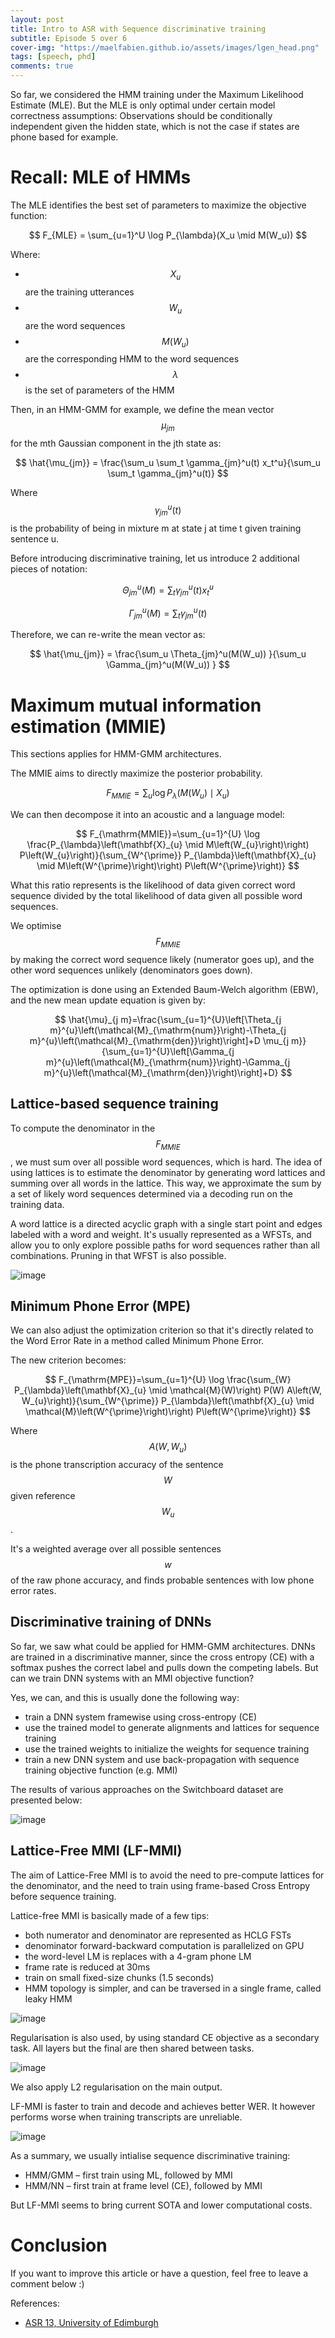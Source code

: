```yaml
---
layout: post
title: Intro to ASR with Sequence discriminative training
subtitle: Episode 5 over 6
cover-img: "https://maelfabien.github.io/assets/images/lgen_head.png"
tags: [speech, phd]
comments: true
---
```


<script type="text/javascript" async
src="https://cdn.mathjax.org/mathjax/latest/MathJax.js?config=TeX-MML-AM_CHTML">
</script>

So far, we considered the HMM training under the Maximum Likelihood Estimate (MLE). But the MLE is only optimal under certain model correctness assumptions: Observations should be conditionally independent given the hidden state, which is not the case if states are phone based for example.

# Recall: MLE of HMMs

The MLE identifies the best set of parameters to maximize the objective function:

$$ F_{MLE} = \sum_{u=1}^U \log P_{\lambda}(X_u \mid M(W_u)) $$

Where:
- $$ X_u $$ are the training utterances
- $$ W_u $$ are the word sequences
- $$ M(W_u) $$ are the corresponding HMM to the word sequences
- $$ \lambda $$ is the set of parameters of the HMM

Then, in an HMM-GMM for example, we define the mean vector $$ \mu_{jm} $$ for the mth Gaussian component in the jth state as:

$$ \hat{\mu_{jm}} = \frac{\sum_u \sum_t \gamma_{jm}^u(t) x_t^u}{\sum_u \sum_t \gamma_{jm}^u(t)} $$

Where $$ \gamma_{jm}^u(t) $$ is the probability of being in mixture m at state j at time t given training sentence u.

Before introducing discriminative training, let us introduce 2 additional pieces of notation:

$$ \Theta_{jm}^u(M) = \sum_t \gamma_{jm}^u(t) x_t^u $$

$$ \Gamma_{jm}^u(M) = \sum_t \gamma_{jm}^u(t) $$

Therefore, we can re-write the mean vector as:

$$ \hat{\mu_{jm}} = \frac{\sum_u \Theta_{jm}^u(M(W_u)) }{\sum_u \Gamma_{jm}^u(M(W_u)) } $$

# Maximum mutual information estimation (MMIE)

This sections applies for HMM-GMM architectures.

The MMIE aims to directly maximize the posterior probability.

$$ F_{MMIE} = \sum_u \log P_{\lambda}(M(W_u) \mid X_u) $$

We can then decompose it into an acoustic and a language model:

$$ F_{\mathrm{MMIE}}=\sum_{u=1}^{U} \log \frac{P_{\lambda}\left(\mathbf{X}_{u} \mid M\left(W_{u}\right)\right) P\left(W_{u}\right)}{\sum_{W^{\prime}} P_{\lambda}\left(\mathbf{X}_{u} \mid M\left(W^{\prime}\right)\right) P\left(W^{\prime}\right)} $$

What this ratio represents is the likelihood of data given correct word sequence divided by the total likelihood of data given all possible word sequences.

We optimise $$ F_{MMIE} $$ by making the correct word sequence likely (numerator goes up), and the other word sequences unlikely (denominators goes down).

The optimization is done using an Extended Baum-Welch algorithm (EBW), and the new mean update equation is given by:

$$ \hat{\mu}_{j m}=\frac{\sum_{u=1}^{U}\left[\Theta_{j m}^{u}\left(\mathcal{M}_{\mathrm{num}}\right)-\Theta_{j m}^{u}\left(\mathcal{M}_{\mathrm{den}}\right)\right]+D \mu_{j m}}{\sum_{u=1}^{U}\left[\Gamma_{j m}^{u}\left(\mathcal{M}_{\mathrm{num}}\right)-\Gamma_{j m}^{u}\left(\mathcal{M}_{\mathrm{den}}\right)\right]+D} $$

## Lattice-based sequence training

To compute the denominator in the $$ F_{MMIE} $$, we must sum over all possible word sequences, which is hard. The idea of using lattices is to estimate the denominator by generating word lattices and summing over all words in the lattice. This way, we approximate the sum by a set of likely word sequences determined via a decoding run on the training data.

A word lattice is a directed acyclic graph with a single start point and edges labeled with a word and weight. It's usually represented as a WFSTs, and allow you to only explore possible paths for word sequences rather than all combinations. Pruning in that WFST is also possible.

![image](https://maelfabien.github.io/assets/images/asr_59.png)

## Minimum Phone Error (MPE)

We can also adjust the optimization criterion so that it's directly related to the Word Error Rate in a method called Minimum Phone Error.

The new criterion becomes:

$$ F_{\mathrm{MPE}}=\sum_{u=1}^{U} \log \frac{\sum_{W} P_{\lambda}\left(\mathbf{X}_{u} \mid \mathcal{M}(W)\right) P(W) A\left(W, W_{u}\right)}{\sum_{W^{\prime}} P_{\lambda}\left(\mathbf{X}_{u} \mid \mathcal{M}\left(W^{\prime}\right)\right) P\left(W^{\prime}\right)} $$

Where $$ A(W, W_u) $$ is the phone transcription accuracy of the sentence $$ W $$ given reference $$ W_u $$.

It's a weighted average over all possible sentences $$ w $$ of the raw phone accuracy, and finds probable sentences with low phone error rates.

## Discriminative training of DNNs

So far, we saw what could be applied for HMM-GMM architectures. DNNs are trained in a discriminative manner, since the cross entropy (CE) with a softmax pushes the correct label and pulls down the competing labels. But can we train DNN systems with an MMI objective function?

Yes, we can, and this is usually done the following way:
- train a DNN system framewise using cross-entropy (CE)
- use the trained model to generate alignments and lattices for sequence training
- use the trained weights to initialize the weights for sequence training
- train a new DNN system and use back-propagation with sequence training objective function (e.g. MMI)

The results of various approaches on the Switchboard dataset are presented below:

![image](https://maelfabien.github.io/assets/images/asr_60.png)

## Lattice-Free MMI (LF-MMI)

The aim of Lattice-Free MMI is to avoid the need to pre-compute lattices for the denominator, and the need to train using frame-based Cross Entropy before sequence training.

Lattice-free MMI is basically made of a few tips:
- both numerator and denominator are represented as HCLG FSTs
- denominator forward-backward computation is parallelized on GPU
- the word-level LM is replaces with a 4-gram phone LM
- frame rate is reduced at 30ms
- train on small fixed-size chunks (1.5 seconds)
- HMM topology is simpler, and can be traversed in a single frame, called leaky HMM

![image](https://maelfabien.github.io/assets/images/asr_61.png)

Regularisation is also used, by using standard CE objective as a secondary task. All layers but the final are then shared between tasks. 

![image](https://maelfabien.github.io/assets/images/asr_62.png)

We also apply L2 regularisation on the main output.

LF-MMI is faster to train and decode and achieves better WER. It however performs worse when training transcripts are unreliable.

![image](https://maelfabien.github.io/assets/images/asr_63.png)

As a summary, we usually intialise sequence discriminative training:
- HMM/GMM – first train using ML, followed by MMI
- HMM/NN – first train at frame level (CE), followed by MMI

But LF-MMI seems to bring current SOTA and lower computational costs.

# Conclusion

If you want to improve this article or have a question, feel free to leave a comment below :)

References:
- [ASR 13, University of Edimburgh](http://www.inf.ed.ac.uk/teaching/courses/asr/2019-20/asr13-seq.pdf)
